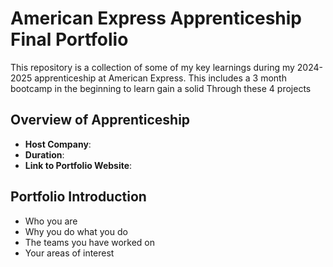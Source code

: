 # American Express Apprenticeship Final Portfolio

This repository is a collection of some of my key learnings during my 2024-2025 apprenticeship at American Express. This includes a 3 month bootcamp in the beginning to learn gain a solid Through these 4 projects

## Overview of Apprenticeship
- **Host Company**:
- **Duration**:
- **Link to Portfolio Website**:

## Portfolio Introduction
- Who you are
- Why you do what you do
- The teams you have worked on
- Your areas of interest

